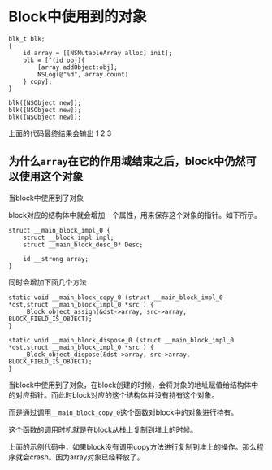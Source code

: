 # Block中使用到的对象

```
blk_t blk;
{
    id array = [[NSMutableArray alloc] init];
    blk = [^(id obj){
        [array addObject:obj];
        NSLog(@"%d", array.count)
    } copy];
}

blk([NSObject new]);
blk([NSObject new]);
blk([NSObject new]);
```

上面的代码最终结果会输出 1 2 3

## 为什么`array`在它的作用域结束之后，block中仍然可以使用这个对象

当block中使用到了对象

block对应的结构体中就会增加一个属性，用来保存这个对象的指针。如下所示。

```
struct __main_block_impl_0 {
    struct __block_impl impl;
    struct __main_block_desc_0* Desc;

    id __strong array;
}
```
同时会增加下面几个方法
```
static void __main_block_copy_0 (struct __main_block_impl_0 *dst,struct __main_block_impl_0 *src ) {
    _Block_object_assign(&dst->array, src->array, BLOCK_FIELD_IS_OBJECT);
}

static void __main_block_dispose_0 (struct __main_block_impl_0 *dst,struct __main_block_impl_0 *src ) {
    _Block_object_dispose(&dst->array, src->array, BLOCK_FIELD_IS_OBJECT);
}
```

当block中使用到了对象，在block创建的时候，会将对象的地址赋值给结构体中的对应指针。而此时block对应的这个结构体并没有持有这个对象。

而是通过调用`__main_block_copy_0`这个函数对block中的对象进行持有。

这个函数的调用时机就是在block从栈上复制到堆上的时候。

上面的示例代码中，如果block没有调用copy方法进行复制到堆上的操作。那么程序就会crash。因为array对象已经释放了。